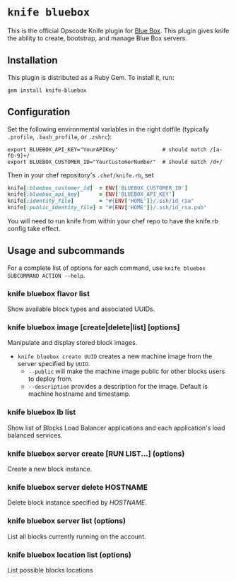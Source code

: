 # `knife bluebox`
This is the official Opscode Knife plugin for [Blue Box](http://www.bluebox.net).
This plugin gives knife the ability to create, bootstrap, and manage Blue Box
servers.

## Installation
This plugin is distributed as a Ruby Gem. To install it, run:

    gem install knife-bluebox

## Configuration
Set the following environmental variables in the right dotfile (typically `.profile`, `.bash_profile`, or `.zshrc`):

```
export BLUEBOX_API_KEY="YourAPIKey"              # should match /[a-f0-9]+/
export BLUEBOX_CUSTOMER_ID="YourCustomerNumber"  # should match /d+/
```

Then in your chef repository's `.chef/knife.rb`, set

```ruby
knife[:bluebox_customer_id]  = ENV['BLUEBOX_CUSTOMER_ID']
knife[:bluebox_api_key]      = ENV['BLUEBOX_API_KEY']
knife[:identity_file]        = "#{ENV['HOME']}/.ssh/id_rsa"
knife[:public_identity_file] = "#{ENV['HOME']}/.ssh/id_rsa.pub"
```

You will need to run knife from within your chef repo to have the knife.rb config take effect.

## Usage and subcommands
For a complete list of options for each command, use `knife bluebox SUBCOMMAND ACTION --help`.

### knife bluebox flavor list
Show available block types and associated UUIDs.

### knife bluebox image \[create|delete|list\] \[options\]
Manipulate and display stored block images.
* `knife bluebox create UUID` creates a new machine image from the server specified by `UUID`.
  * `--public` will make the machine image public for other blocks users to deploy from.
  * `--description` provides a description for the image. Default is machine hostname and
    timestamp.

### knife bluebox lb list
Show list of Blocks Load Balancer applications and each application's load balanced services.

### knife bluebox server create \[RUN LIST...\] (options)
Create a new block instance.

### knife bluebox server delete HOSTNAME
Delete block instance specified by _HOSTNAME_.

### knife bluebox server list (options)
List all blocks currently running on the account.

### knife bluebox location list (options)
List possible blocks locations
